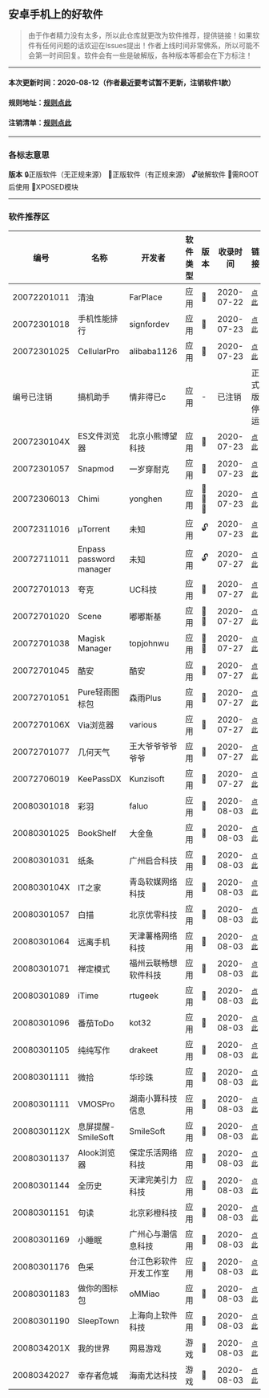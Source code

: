 ## 安卓手机上的好软件
> 由于作者精力没有太多，所以此仓库就更改为软件推荐，提供链接！如果软件有任何问题的话欢迎在Issues提出！作者上线时间非常佛系，所以可能不会第一时间回复。软件会有一些是破解版，各种版本等都会在下方标注！
***
#### 本次更新时间：2020-08-12（作者最近要考试暂不更新，注销软件1款）
#### 规则地址：[规则点此](https://github.com/EthanJenny/Android-Good-Software/blob/master/guize.md)
#### 注销清单：[规则点此](https://github.com/EthanJenny/Android-Good-Software/blob/master/stop_to_use.md)
***
### 各标志意思
**版本** 🔒正版软件（无正规来源） 🔐正版软件（有正规来源） 🔓破解软件 🔧需ROOT后使用 🔨XPOSED模块
***
### 软件推荐区
|编号|名称|开发者|软件类型|版本|收录时间|链接|密码|
|----|----|----|----|----|----|----|----|
|20072201011|清浊|FarPlace|应用|🔐|2020-07-22|<kbd>[点此](https://www.coolapk.com/apk/com.farplace.qingzhuo)</kbd>|——|
|20072301018|手机性能排行|signfordev|应用|🔐|2020-07-23|<kbd>[点此](https://www.coolapk.com/apk/com.nasoft.socmark)</kbd>|——|
|20072301025|CellularPro|alibaba1126|应用|🔐|2020-07-23|<kbd>[点此](https://www.coolapk.com/apk/make.more.r2d2.cellular_pro)</kbd>|——|
|编号已注销|搞机助手|情非得已c|应用|-|已注销|正式版停运|已下架|
|2007230104X|ES文件浏览器|北京小熊博望科技|应用|🔐|2020-07-23|<kbd>[点此](https://www.coolapk.com/apk/com.estrongs.android.pop)</kbd>|——|
|20072301057|Snapmod|一岁穿耐克|应用|🔐|2020-07-23|<kbd>[点此](https://www.coolapk.com/apk/cn.gavinliu.snapmod)</kbd>|——|
|20072306013|Chimi|yonghen|应用|🔐🔧🔨|2020-07-23|<kbd>[点此](https://github.com/yonghen/chimi-)</kbd>|——|
|20072311016|μTorrent|未知|应用|🔓|2020-07-23|<kbd>[点此](https://yxssp.lanzous.com/b06g5142f)</kbd>|3h1l|
|20072711011|Enpass password manager|未知|应用|🔓|2020-07-27|<kbd>[点此](https://www.lanzous.com/b671960/)</kbd>|95rp|
|20072701013|夸克|UC科技|应用|🔐|2020-07-27|<kbd>[点此](https://www.coolapk.com/apk/com.quark.browser)</kbd>|——|
|20072701020|Scene|嘟嘟斯基|应用|🔐🔧|2020-07-27|<kbd>[点此](https://www.coolapk.com/apk/com.omarea.vtools)</kbd>|——|
|20072701038|Magisk Manager|topjohnwu|应用|🔐🔧|2020-07-27|<kbd>[点此](https://www.coolapk.com/apk/com.topjohnwu.magisk)</kbd>|——|
|20072701045|酷安|酷安|应用|🔐|2020-07-27|<kbd>[点此](https://www.coolapk.com/apk/com.coolapk.market)</kbd>|——|
|20072701051|Pure轻雨图标包|森雨Plus|应用|🔐|2020-07-27|<kbd>[点此](https://www.coolapk.com/apk/me.morirain.dev.iconpack.pure)</kbd>|——|
|2007270106X|Via浏览器|various|应用|🔐|2020-07-27|<kbd>[点此](https://www.coolapk.com/apk/mark.via)</kbd>|——|
|20072701077|几何天气|王大爷爷爷爷爷爷|应用|🔐|2020-07-27|<kbd>[点此](https://www.coolapk.com/apk/wangdaye.com.geometricweather)</kbd>|——|
|20072706019|KeePassDX|Kunzisoft|应用|🔐|2020-07-27|<kbd>[点此](https://github.com/Kunzisoft/KeePassDX)</kbd>|——|
|20080301018|彩羽|faluo|应用|🔐|2020-08-03|<kbd>[点此](https://www.coolapk.com/apk/265250/)</kbd>|——|
|20080301025|BookShelf|大金鱼|应用|🔐|2020-08-03|<kbd>[点此](https://coolapk.com/apk/com.smartjinyu.mybookshelf)</kbd>|——|
|20080301031|纸条|广州启合科技|应用|🔐|2020-08-03|<kbd>[点此](https://coolapk.com/apk/zwzt.fangqiu.edu.com.zwzt)</kbd>|——|
|2008030104X|IT之家|青岛软媒网络科技|应用|🔐|2020-08-03|<kbd>[点此](https://coolapk.com/apk/com.ruanmei.ithome)</kbd>|——|
|20080301057|白描|北京优零科技|应用|🔐|2020-08-03|<kbd>[点此](https://coolapk.com/apk/com.uzero.baimiao)</kbd>|——|
|20080301064|远离手机|天津薯格网络科技|应用|🔐|2020-08-03|<kbd>[点此](https://coolapk.com/apk/com.lijianqiang12.silent)</kbd>|——|
|20080301071|禅定模式|福州云联畅想软件科技|应用|🔐|2020-08-03|<kbd>[点此](https://coolapk.com/apk/com.yunlian.meditationmode)</kbd>|——|
|20080301089|iTime|rtugeek|应用|🔐|2020-08-03|<kbd>[点此](https://coolapk.com/apk/com.example.countdown)</kbd>|——|
|20080301096|番茄ToDo|kot32|应用|🔐|2020-08-03|<kbd>[点此](https://coolapk.com/apk/com.plan.kot32.tomatotime)</kbd>|——|
|20080301105|纯纯写作|drakeet|应用|🔐|2020-08-03|<kbd>[点此](https://coolapk.com/apk/com.drakeet.purewriter)</kbd>|——|
|20080301111|微拾|华珍珠|应用|🔐|2020-08-03|<kbd>[点此](https://coolapk.com/apk/com.pleasure.trace_wechat)</kbd>|——|
|20080301111|VMOSPro|湖南小算科技信息|应用|🔐|2020-08-03|<kbd>[点此](https://coolapk.com/apk/com.vmos.pro)</kbd>|——|
|2008030112X|息屏提醒-SmileSoft|SmileSoft|应用|🔐|2020-08-03|<kbd>[点此](https://coolapk.com/apk/com.smileide.aodService)</kbd>|——|
|20080301137|Alook浏览器|保定乐活网络科技|应用|🔐|2020-08-03|<kbd>[点此](https://coolapk.com/apk/alook.browser)</kbd>|——|
|20080301144|全历史|天津完美引力科技|应用|🔐|2020-08-03|<kbd>[点此](https://coolapk.com/apk/com.allhistory.dls.marble)</kbd>|——|
|20080301151|句读|北京彩橙科技|应用|🔐|2020-08-03|<kbd>[点此](https://coolapk.com/apk/tech.caicheng.judourili)</kbd>|——|
|20080301169|小睡眠|广州心与潮信息科技|应用|🔐|2020-08-03|<kbd>[点此](https://coolapk.com/apk/com.psyone.brainmusic)</kbd>|——|
|20080301176|色采|台江色彩软件开发工作室|应用|🔐|2020-08-03|<kbd>[点此](https://coolapk.com/apk/com.wizeyes.colorcapture)</kbd>|——|
|20080301183|做你的图标包|oMMiao|应用|🔐|2020-08-03|<kbd>[点此](https://coolapk.com/apk/cn.ommiao.iconpackcreator)</kbd>|——|
|20080301190|SleepTown|上海向上软件科技|应用|🔐|2020-08-03|<kbd>[点此](https://coolapk.com/apk/seekrtech.sleep)</kbd>|——|
|2008034201X|我的世界|网易游戏|游戏|🔐|2020-08-03|<kbd>[点此](https://www.taptap.com/app/43639)</kbd>|——|
|20080342027|幸存者危城|海南尤达科技|游戏|🔐|2020-08-03|<kbd>[点此](https://www.taptap.com/app/63967)</kbd>|——|
